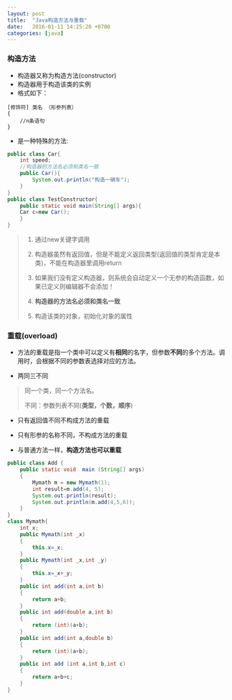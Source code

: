 ```yaml
---
layout: post
title:  "Java构造方法与重载"
date:   2016-01-11 14:25:20 +0700
categories: [java]
---
```


### 构造方法 ###

- 构造器又称为构造方法(constructor)
- 构造器用于构造该类的实例
- 格式如下：

```	
[修饰符] 类名 （形参列表）
{
	//n条语句	
}
```

- 是一种特殊的方法:

```java
public class Car{
	int speed;
	//构造器的方法名必须和类名一致
	public Car(){
		System.out.println("构造一辆车");
	}
}
public class TestConstructor{
	public static void main(String[] args){
	Car c=new Car();	
	}
}
```


> 1. 通过new关键字调用
>
> 2. 构造器虽然有返回值，但是不能定义返回类型(返回值的类型肯定是本类)，不能在构造器里调用return
>
> 3. 如果我们没有定义构造器，则系统会自动定义一个无参的构造函数，如果已定义则编辑器不会添加！
> 
> 4. **构造器的方法名必须和类名一致**
> 
> 5. 构造该类的对象，初始化对象的属性



### 重载(overload) ###

- 方法的重载是指一个类中可以定义有**相同**的名字，但参数**不同**的多个方法。调用时，会根据不同的参数表选择对应的方法。

-  两同三不同

> 同一个类，同一个方法名。
> 
> 不同：参数列表不同(**类型，个数，顺序**)

- 只有返回值不同不构成方法的重载

- 只有形参的名称不同，不构成方法的重载

- 与普通方法一样，**构造方法也可以重载**

```java
public class Add {
	public static void  main (String[] args)
	{
		Mymath m = new Mymath(1);
		int result=m.add(4, 5);
		System.out.println(result);
		System.out.println(m.add(4,5,6));
	}
}
class Mymath{
	int x;
	public Mymath(int _x)
	{
		this.x=_x;
	}
	public Mymath(int _x,int _y)
	{
		this.x=_x+_y;
	}
	public int add(int a,int b)
	{
		return a+b;
	}
	public int add(double a,int b)
	{
		return (int)(a+b);
	}
	public int add(int a,double b)
	{
		return (int)(a+b);
	}
	public int add (int a,int b,int c)
	{
		return a+b+c;
	}
}

```



